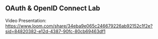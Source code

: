 ## OAuth & OpenID Connect Lab

Video Presentation:
https://www.loom.com/share/34eba9e065c246679226ab92152c1f2e?sid=84820382-e12d-4387-90fc-80cb69463df1
